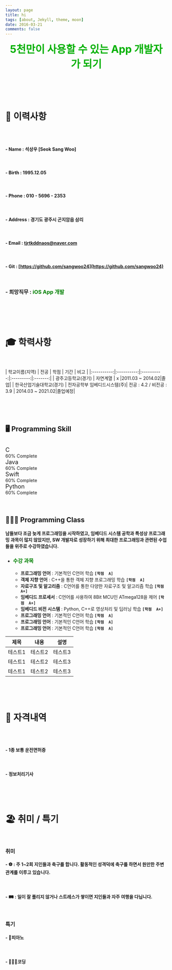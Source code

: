 ```yaml
---
layout: page
title: hi
tags: [about, Jekyll, theme, moon]
date: 2016-03-21
comments: false
---
```


<center><font size = "6em" color ="rgb()"><b>
5천만이 사용할 수 있는 App 개발자가 되기
</b></font></center>

<br><br><br><br>



# __📝 이력사항__
<br><br>

#### - __Name__ :  석상우 [Seok Sang Woo]
<br>

#### - __Birth__ : 1995.12.05
<br>

#### - __Phone__ : 010 - 5696 - 2353
<br>

#### - __Address__ : 경기도 광주시 곤지암읍 삼리 
<br>

#### - __Email__ : tjrtkddnaos@naver.com
<br>

#### - __Git__ : [https://github.com/sangwoo24](https://github.com/sangwoo24)
<br>

###  - __희망직무__ : <span style ="color : green "> iOS App 개발 </span>

<br><br><br><br>

# __🎓 학력사항__

<br><br>
| 학교이름(지역) | 전공 | 학점 | 기간 | 비고 |
|:----------:|:----------:|:----------:|:---------:|:-------:|
| 광주고등학교(경기) | 자연계열 | x |2011.03 ~ 2014.02|졸업|
| 한국산업기술대학교(경기) | 전자공학부 임베디드시스템(주)| 전공 : 4.2 / 비전공 : 3.9 | 2014.03 ~ 2021.02|졸업예정|


<br><br><br>

## 🖥 Programming Skill
<br>

<link rel="stylesheet" href="https://maxcdn.bootstrapcdn.com/bootstrap/3.3.7/css/bootstrap.min.css" integrity="sha384-BVYiiSIFeK1dGmJRAkycuHAHRg32OmUcww7on3RYdg4Va+PmSTsz/K68vbdEjh4u" crossorigin="anonymous">



  <div class="row">
    <div class="col-xs-2"><font size = "4em">C</font></div>
    <div class="col-xs-5">
      <div class="progress">
        <div class="progress-bar" role="progressbar" aria-valuenow="60" aria-valuemin="0" aria-valuemax="100" style="width: 75%;">
          <span class="sr-only">60% Complete</span>
        </div>
      </div>
    </div>
  </div>
  <div class="row">
    <div class="col-xs-2"><font size = "4em">Java</font></div>
    <div class="col-xs-5">
      <div class="progress">
        <div class="progress-bar" role="progressbar" aria-valuenow="60" aria-valuemin="0" aria-valuemax="100" style="width: 60%;">
          <span class="sr-only">60% Complete</span>
        </div>
      </div>
    </div>
  </div>
  <div class="row">
    <div class="col-xd-3">
      <div class="col-xs-2"><font size = "4em">Swift</font></div>
      <div class="col-xs-5">
        <div class="progress">
          <div class="progress-bar" role="progressbar" aria-valuenow="60" aria-valuemin="0" aria-valuemax="100" style="width: 50%;">
            <span class="sr-only">60% Complete</span>
          </div>
        </div>
      </div>
    </div>
  </div>
  <div class="row">
    <div class="col-xd-3">
      <div class="col-xs-2"><font size = "4em">Python</font></div>
      <div class="col-xs-5">
        <div class="progress">
          <div class="progress-bar" role="progressbar" aria-valuenow="60" aria-valuemin="0" aria-valuemax="100" style="width: 80%;">
            <span class="sr-only">60% Complete</span>
          </div>
        </div>
      </div>
    </div>
</div><br><br>

## 🧑🏻‍💻 Programming Class
#### 남들보다 조금 늦게 프로그래밍을 시작하였고, 임베디드 시스템 공학과 특성상 프로그래밍 과목이 많지 않았지만, SW 개발자로 성장하기 위해 최대한 프로그래밍과 관련된 수업들을 위주로 수강하였습니다.

- ###  <font color = "green">수강 과목</font>
  - <b>프로그래밍 언어</b> : 기본적인 C언어 학습 <b>`[학점  A]`</b>
  - <b>객체 지향 언어</b> : C++을 통한 객체 지향 프로그래밍 학습 <b>`[학점  A]`</b>
  - <b>자료구조 및 알고리즘</b> : C언어를 통한 다양한 자료구조 및 알고리즘 학습 <b>`[학점  A+]`</b>
  - <b>임베디드 프로세서</b> : C언어를 사용하여 8Bit MCU인 ATmega128을 제어 <b>`[학점  A+]`</b>
  - <b>임베디드 비전 시스템</b> : Python, C++로 영상처리 및 딥러닝 학습 <b>`[학점  A+]`</b>
  - <b>프로그래밍 언어</b> : 기본적인 C언어 학습 <b>`[학점  A]`</b>
  - <b>프로그래밍 언어</b> : 기본적인 C언어 학습 <b>`[학점  A]`</b>
  - <b>프로그래밍 언어</b> : 기본적인 C언어 학습 <b>`[학점  A]`</b>
   

|제목|내용|설명|
|------|---|---|
|테스트1|테스트2|테스트3|
|테스트1|테스트2|테스트3|
|테스트1|테스트2|테스트3|


<br><br><br>

# __📇 자격내역__
<br><br>

#### - __1종 보통 운전면허증__
<br>

#### - __정보처리기사__

<br><br><br>

# __🏖 취미 / 특기__
<br>

### __취미__
#### - ⚽️ : 주 1~2회 지인들과 축구를 합니다. 활동적인 성격덕에 축구를 하면서 원만한 주변관계를 이루고 있습니다.
<br>  

#### - 🛤 : 일이 잘 풀리지 않거나 스트레스가 쌓이면 지인들과 자주 여행을 다닙니다. 
<br>

### __특기__
#### - 🎹피아노
<br>

#### - 👨🏻‍💻코딩